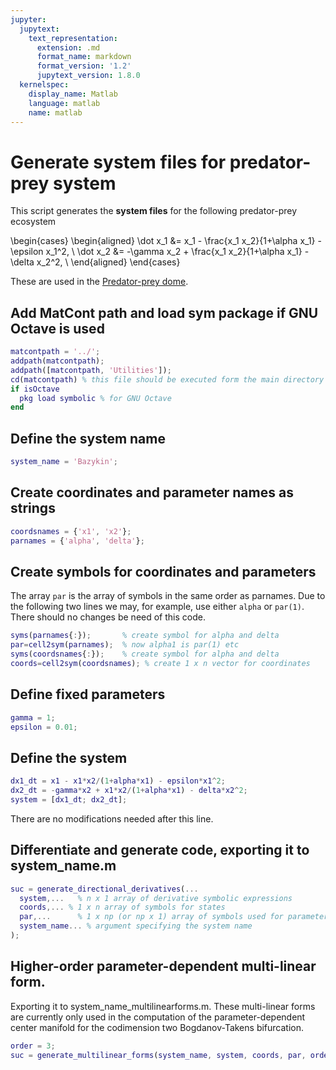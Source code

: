 ```yaml
---
jupyter:
  jupytext:
    text_representation:
      extension: .md
      format_name: markdown
      format_version: '1.2'
      jupytext_version: 1.8.0
  kernelspec:
    display_name: Matlab
    language: matlab
    name: matlab
---
```


# Generate system files for predator-prey system

This script generates the __system files__ for the following predator-prey
ecosystem

\begin{cases}
\begin{aligned}
\dot x_1 &= x_1 - \frac{x_1 x_2}{1+\alpha x_1} - \epsilon x_1^2, \\
\dot x_2 &= -\gamma x_2 + \frac{x_1 x_2}{1+\alpha x_1} - \delta x_2^2, \\
\end{aligned}
\end{cases}

These are used in the [Predator-prey dome](Bazykin.ipynb).


## Add MatCont path and load sym package if GNU Octave is used

```matlab
matcontpath = '../';
addpath(matcontpath);
addpath([matcontpath, 'Utilities']);
cd(matcontpath) % this file should be executed form the main directory of MatCont
if isOctave
  pkg load symbolic % for GNU Octave
end
```

## Define the system name

```matlab
system_name = 'Bazykin';
```

## Create coordinates and parameter names as strings 

```matlab
coordsnames = {'x1', 'x2'};
parnames = {'alpha', 'delta'};
```

## Create symbols for coordinates and parameters
The array `par` is the array of symbols in the same order as parnames.
Due to the following two lines we may, for example, use either `alpha` or `par(1)`. There should no changes be need of this code.

```matlab
syms(parnames{:});       % create symbol for alpha and delta
par=cell2sym(parnames);  % now alpha1 is par(1) etc
syms(coordsnames{:});    % create symbol for alpha and delta
coords=cell2sym(coordsnames); % create 1 x n vector for coordinates
```

## Define fixed parameters

```matlab
gamma = 1;
epsilon = 0.01;
```

## Define the system

```matlab
dx1_dt = x1 - x1*x2/(1+alpha*x1) - epsilon*x1^2;
dx2_dt = -gamma*x2 + x1*x2/(1+alpha*x1) - delta*x2^2;
system = [dx1_dt; dx2_dt];
```

There are no modifications needed after this line.

## Differentiate and generate code, exporting it to system_name.m

```matlab
suc = generate_directional_derivatives(...
  system,...   % n x 1 array of derivative symbolic expressions
  coords,... % 1 x n array of symbols for states
  par,...      % 1 x np (or np x 1) array of symbols used for parameters
  system_name... % argument specifying the system name
);
```

## Higher-order parameter-dependent multi-linear form.

Exporting it to system_name_multilinearforms.m. These multi-linear forms are
currently only used in the computation of the parameter-dependent center
manifold for the codimension two Bogdanov-Takens bifurcation.

```matlab
order = 3;
suc = generate_multilinear_forms(system_name, system, coords, par, order);
```
